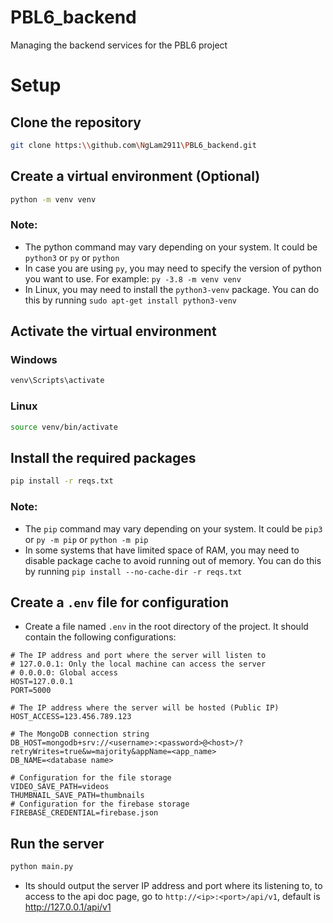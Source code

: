 # PBL6_backend
Managing the backend services for the PBL6 project

# Setup 
## Clone the repository
```bash
git clone https:\\github.com\NgLam2911\PBL6_backend.git
```

## Create a virtual environment (Optional)
```bash
python -m venv venv
```
### Note:
* The python command may vary depending on your system. It could be `python3` or `py` or `python`
* In case you are using `py`, you may need to specify the version of python you want to use. For example: `py -3.8 -m venv venv`
* In Linux, you may need to install the `python3-venv` package. You can do this by running `sudo apt-get install python3-venv`

## Activate the virtual environment
### Windows
```bash
venv\Scripts\activate
```
### Linux
```bash
source venv/bin/activate
```

## Install the required packages
```bash
pip install -r reqs.txt
```
### Note:
* The `pip` command may vary depending on your system. It could be `pip3` or `py -m pip` or `python -m pip`
* In some systems that have limited space of RAM, you may need to disable package cache to avoid running out of memory. You can do this by running `pip install --no-cache-dir -r reqs.txt`

## Create a `.env` file for configuration
* Create a file named `.env` in the root directory of the project. It should contain the following configurations:
```env
# The IP address and port where the server will listen to
# 127.0.0.1: Only the local machine can access the server
# 0.0.0.0: Global access
HOST=127.0.0.1
PORT=5000

# The IP address where the server will be hosted (Public IP)
HOST_ACCESS=123.456.789.123

# The MongoDB connection string
DB_HOST=mongodb+srv://<username>:<password>@<host>/?retryWrites=true&w=majority&appName=<app_name>
DB_NAME=<database name>

# Configuration for the file storage
VIDEO_SAVE_PATH=videos
THUMBNAIL_SAVE_PATH=thumbnails
# Configuration for the firebase storage
FIREBASE_CREDENTIAL=firebase.json 
```

## Run the server
```bash
python main.py
```
* Its should output the server IP address and port where its listening to, to access to the api doc page, go to `http://<ip>:<port>/api/v1`, default is http://127.0.0.1/api/v1